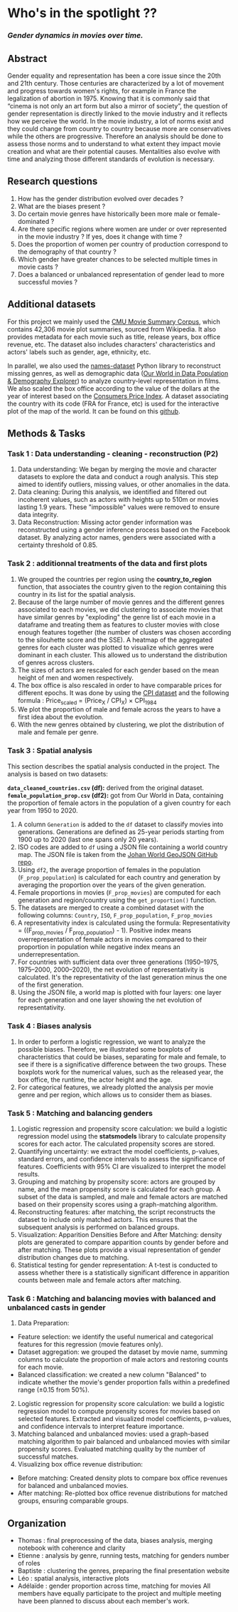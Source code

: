 # Who's in the spotlight ?? 
### *Gender dynamics in movies over time.*

## Abstract
Gender equality and representation has been a core issue since the 20th and 21th century.
Those centuries are characterized by a lot of movement and progress towards women's rights,
for example in France the legalization of abortion in 1975.
Knowing that it is commonly said that “cinema is not only an art form but also a mirror of society”,
the question of gender representation is directly linked to the movie industry and it reflects how we perceive the world.
In the movie industry, a lot of norms exist and they could change from country to country because more are conservatives while the others are progressive.
Therefore an analysis should be done to assess those norms and to understand to what extent they impact movie creation and what are their potential causes.
Mentalities also evolve with time and analyzing those different standards of evolution is necessary.

## Research questions
1. How has the gender distribution evolved over decades ?
2. What are the biases present ?
3. Do certain movie genres have historically been more male or female-dominated ?
4. Are there specific regions where women are under or over represented in the movie industry ? If yes, does it change with time ?
5. Does the proportion of women per country of production correspond to the demography of that country ?
6. Which gender have greater chances to be selected multiple times in movie casts ?
7. Does a balanced or unbalanced representation of gender lead to more successful movies ?

## Additional datasets

For this project we mainly used the [CMU Movie Summary Corpus](https://www.cs.cmu.edu/~ark/personas/), which contains 42,306 movie plot summaries, sourced from Wikipedia. It also provides metadata for each movie such as title, release years, box office revenue, etc. The dataset also includes characters' characteristics and actors' labels such as gender, age, ethnicity, etc.

In parallel, we also used the [names-dataset](https://github.com/philipperemy/name-dataset) Python library to reconstruct missing genres, as well as demographic data ([Our World in Data Population & Demography Explorer](https://ourworldindata.org/explorers/population-and-demography)) to analyze country-level representation in films. We also scaled the box office according to the value of the dollars at the year of interest based on the [Consumers Price Index](https://fred.stlouisfed.org/series/CPIAUCNS#0).
A dataset associating the country with its code (FRA for France, etc) is used for the interactive plot of the map of the world. It can be found on this [github](https://github.com/johan/world.geo.json/tree/master).



## Methods & Tasks

### Task 1 : Data understanding - cleaning - reconstruction (P2)
1. Data understanding: We began by merging the movie and character datasets to explore the data and conduct a rough analysis. This step aimed to identify outliers, missing values, or other anomalies in the data.
2. Data cleaning: During this analysis, we identified and filtered out incoherent values, such as actors with heights up to 510m or movies lasting 1.9 years. These "impossible" values were removed to ensure data integrity.
3. Data Reconstruction: Missing actor gender information was reconstructed using a gender inference process based on the Facebook dataset. By analyzing actor names, genders were associated with a certainty threshold of 0.85.  

### Task 2 : additionnal treatments of the data and first plots
1. We grouped the countries per region using the **country_to_region** function, that associates the country given to the region containing this country in its list for the spatial analysis.
2. Because of the large number of movie genres and the different genres associated to each movies, we did clustering to associate movies that have similar genres by "exploding" the genre list of each movie in a dataframe and treating them as features to cluster movies with close enough features together (the number of clusters was chosen according to the silouhette score and the SSE). A heatmap of the aggregated genres for each cluster was plotted to visualize which genres were dominant in each cluster. This allowed us to understand the distribution of genres across clusters.
3. The sizes of actors are rescaled for each gender based on the mean height of men and women respectively.
4. The box office is also rescaled in order to have comparable prices for different epochs. It was done by using the [CPI dataset](https://fred.stlouisfed.org/series/CPIAUCNS#0) and the following formula : 
 Price<sub>scaled</sub> = (Price<sub>X</sub> / CPI<sub>X</sub>) × CPI<sub>1984</sub>
5. We plot the proportion of male and female across the years to have a first idea about the evolution. 
6. With the new genres obtained by clustering, we plot the distribution of male and female per genre. 

### Task 3 : Spatial analysis
This section describes the spatial analysis conducted in the project. The analysis is based on two datasets:

**`data_cleaned_countries.csv` (df):** derived from the original dataset.
**`female_population_prop.csv` (df2):** got from Our World in Data, containing the proportion of female actors in the population of a given country for each year from 1950 to 2020.

1. A column `Generation` is added to the `df` dataset to classify movies into generations. Generations are defined as 25-year periods starting from 1900 up to 2020 (last one spans only 20 years).
2. ISO codes are added to `df` using a JSON file containing a world country map. The JSON file is taken from the [Johan World GeoJSON GitHub repo](https://github.com/johan/world.geo.json/tree/master).
3. Using `df2`, the average proportion of females in the population (`F_prop_population`) is calculated for each country and generation by averaging the proportion over the years of the given generation.
4. Female proportions in movies (`F_prop_movies`) are computed for each generation and region/country using the `get_proportion()` function.
5. The datasets are merged to create a combined dataset with the following columns: `Country`, `ISO`, `F_prop_population`, `F_prop_movies`
6. A representativity index is calculated using the formula:
Representativity = ((F<sub>prop_movies</sub> / F<sub>prop_population</sub>) - 1). 
Positive index means overrepresentation of female actors in movies compared to their proportion in population while negative index means an underrepresentation.
7. For countries with sufficient data over three generations (1950–1975, 1975–2000, 2000–2020), the net evolution of representativity is calculated. It's the representativity of the last generation minus the one of the first generation.
8. Using the JSON file, a world map is plotted with four layers: one layer for each generation and one layer showing the net evolution of representativity.

### Task 4 : Biases analysis
1. In order to perform a logistic regression, we want to analyze the possible biases. Therefore, we illustrated some boxplots of characteristics that could be biases, separating for male and female, to see if there is a significative difference between the two groups. These boxplots work for the numerical values, such as the released year, the box office, the runtime, the actor height and the age. 
2. For categorical features, we already plotted the analysis per movie genre and per region, which allows us to consider them as biases.

### Task 5 : Matching and balancing genders 
1. Logistic regression and propensity score calculation: we build a logistic regression model using the **statsmodels** library to calculate propensity scores for each actor. The calculated propensity scores are stored.
2. Quantifying uncertainty: we extract the model coefficients, p-values, standard errors, and confidence intervals to assess the significance of features. Coefficients with 95% CI are visualized to interpret the model results.
3. Grouping and matching by propensity score: actors are grouped by name, and the mean propensity score is calculated for each group. A subset of the data is sampled, and male and female actors are matched based on their propensity scores using a graph-matching algorithm.
4. Reconstructing features: after matching, the script reconstructs the dataset to include only matched actors. This ensures that the subsequent analysis is performed on balanced groups.
5. Visualization: Apparition Densities Before and After Matching: density plots are generated to compare apparition counts by gender before and after matching. These plots provide a visual representation of gender distribution changes due to matching.
6. Statistical testing for gender representation: A t-test is conducted to assess whether there is a statistically significant difference in apparition counts between male and female actors after matching.

### Task 6 : Matching and balancing movies with balanced and unbalanced casts in gender
1. Data Preparation:
- Feature selection: we identify the useful numerical and categorical features for this regression (movie features only).
- Dataset aggregation: we grouped the dataset by movie name, summing columns to calculate the proportion of male actors and restoring counts for each movie.
- Balanced classification: we created a new column "Balanced" to indicate whether the movie's gender proportion falls within a predefined range (±0.15 from 50%).
2. Logistic regression for propensity score calculation: we build a logistic regression model to compute propensity scores for movies based on selected features.
Extracted and visualized model coefficients, p-values, and confidence intervals to interpret feature importance.
3. Matching balanced and unbalanced movies: used a graph-based matching algorithm to pair balanced and unbalanced movies with similar propensity scores.
Evaluated matching quality by the number of successful matches.
4. Visualizing box office revenue distribution: 
- Before matching: Created density plots to compare box office revenues for balanced and unbalanced movies.
- After matching: Re-plotted box office revenue distributions for matched groups, ensuring comparable groups.


## Organization

- Thomas : final preprocessing of the data, biases analysis, merging notebook with coherence and clarity
- Etienne : analysis by genre, running tests, matching for genders number of roles
- Baptiste : clustering the genres, preparing the final presentation website 
- Léo : spatial analysis, interactive plots
- Adélaïde : gender proportion across time, matching for movies
All members have equally participate to the project and multiple meeting have been planned to discuss about each member's work. 
